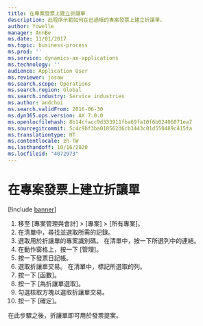```yaml
---
title: 在專案發票上建立折讓單
description: 此程序示範如何在已過帳的專案發票上建立折讓單。
author: Yowelle
manager: AnnBe
ms.date: 11/01/2017
ms.topic: business-process
ms.prod: ''
ms.service: dynamics-ax-applications
ms.technology: ''
audience: Application User
ms.reviewer: josaw
ms.search.scope: Operations
ms.search.region: Global
ms.search.industry: Service industries
ms.author: andchoi
ms.search.validFrom: 2016-06-30
ms.dyn365.ops.version: AX 7.0.0
ms.openlocfilehash: 8b14cfacc9d333911fba69fa10f6b02406071ea7
ms.sourcegitcommit: 5c4c9bf3ba018562d6cb3443c01d550489c415fa
ms.translationtype: HT
ms.contentlocale: zh-TW
ms.lasthandoff: 10/16/2020
ms.locfileid: "4072973"
---
```

# <a name="create-a-credit-note-on-project-invoices"></a>在專案發票上建立折讓單

[!include [banner](../../includes/banner.md)]

1. 移至 [專案管理與會計] > [專案] > [所有專案]。 
2. 在清單中，尋找並選取所需的記錄。 
3. 選取用於折讓單的專案識別碼。 在清單中，按一下所選列中的連結。 
4. 在動作窗格上，按一下 [管理]。 
5. 按一下發票日記帳。 
6. 選取折讓單交易。 在清單中，標記所選取的列。 
7. 按一下 [函數]。 
8. 按一下 [為折讓單選取]。 
9. 勾選核取方塊以選取折讓單交易。
10. 按一下 [確定]。 

在此步驟之後，折讓單即可用於發票提案。
